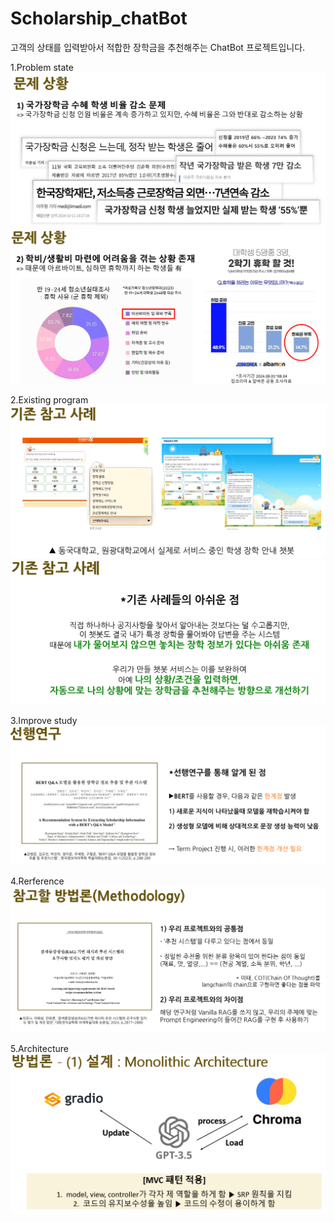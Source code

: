# Scholarship_chatBot

고객의 상태를 입력받아서 적합한 장학금을 추천해주는 ChatBot 프로젝트입니다.

1.Problem state
![](./presentation/middle/problem1.png)
![](./presentation/middle/problem2.png)

2.Existing program
![](./presentation/middle/ExistingCase1.png)
![](./presentation/middle/ExistingCase2.png)

3.Improve study
![](./presentation/middle/ExistingWork.png)

4.Rerference
![](./presentation/middle/reference.png)

5.Architecture
![](./presentation/middle/Architecture.png)